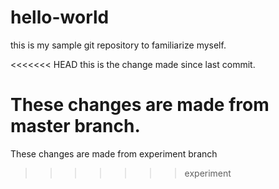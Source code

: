 # hello-world
this is my sample git repository to familiarize myself.

<<<<<<< HEAD
this is the change made since last commit.

These changes are made from master branch.
=======
These changes are made from experiment branch

>>>>>>> experiment
